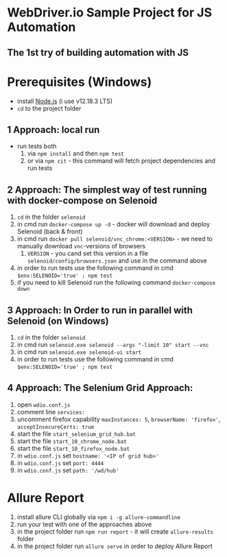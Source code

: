 # WebDriver.io Sample Project for JS Automation
## The 1st try of building automation with JS

# Prerequisites (Windows)
* install [Node.js][link] (i use v12.18.3 LTS)
* `cd` to the project folder

## 1 Approach: local run
* run tests both
    1. via `npm install` and then `npm test`
    2. or via `npm cit` - this command will fetch project dependencies and run tests

 ## 2 Approach: The simplest way of test running with docker-compose on Selenoid
 1. `cd` in the folder `selenoid`
 2. in cmd run `docker-compose up -d` - docker will download and deploy Selenoid (back & front)
 3. in cmd run `docker pull selenoid/vnc_chrome:<VERSION>` - we need to manually download `vnc`-versions of browsers
    1. `VERSION` - you cand set this version in a file `selenoid/config/browsers.json` and use in the command above
 4. in order to run tests use the following command in cmd `$env:SELENOID='true' ; npm test`
 5. if you need to kill Selenoid run the following command `docker-compose down`

 
 ## 3 Approach: In Order to run in parallel with Selenoid (on Windows)
 1. `cd` in the folder `selenoid`
 2. in cmd run `selenoid.exe selenoid --args "-limit 10" start --vnc`
 3. in cmd run `selenoid.exe selenoid-ui start`
 4. in order to run tests use the following command in cmd `$env:SELENOID='true' ; npm test`


## 4 Approach: The Selenium Grid Approach:
1. open `wdio.conf.js`
2. comment line `services:`
3. uncomment firefox capability `maxInstances: 5`, `browserName: 'firefox'`, `acceptInsecureCerts: true`
4. start the file `start_selenium_grid_hub.bat`
5. start the file `start_10_chrome_node.bat`
6. start the file `start_10_firefox_node.bat`
7. in `wdio.conf.js` set `hostname: '<IP of grid hub>'`
8. in `wdio.conf.js` set `port: 4444`
9. in `wdio.conf.js` set `path: '/wd/hub'`

# Allure Report
1. install allure CLI globally via `npm i -g allure-commandline`
2. run your test with one of the approaches above
3. in the project folder run `npm run report` - it will create `allure-results` folder
4. in the project folder run `allure serve` in order to deploy Allure Report

[link]: https://nodejs.org/dist/v12.18.3/node-v12.18.3-x64.msi
